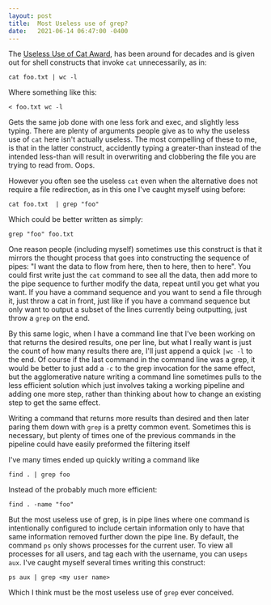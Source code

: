 ```yaml
---
layout: post
title:  Most Useless use of grep?
date:   2021-06-14 06:47:00 -0400
---
```



The [Useless Use of Cat Award](http://smallo.ruhr.de/award.html), has been around for decades and is given out for shell constructs that invoke `cat` unnecessarily, as in:
```
cat foo.txt | wc -l
```

Where something like this:
```
< foo.txt wc -l
```
Gets the same job done with one less fork and exec, and slightly less typing. There are plenty of arguments people give as to why the useless use of `cat` here isn't actually useless. The most compelling of these to me, is that in the latter construct, accidently typing a greater-than instead of the intended less-than will result in overwriting and clobbering the file you are trying to read from. Oops.

However you often see the useless `cat` even when the alternative does not require a file redirection, as in this one I've caught myself using before:
```
cat foo.txt  | grep "foo"
```
Which could be better written as simply:
```
grep "foo" foo.txt
```

One reason people (including myself) sometimes use this construct is that it mirrors the thought process that goes into constructing the sequence of pipes: "I want the data to flow from here, then to here, then to here". You could first write just the `cat` command to see all the data, then add more to the pipe sequence to further modify the data, repeat until you get what you want. If you have a command sequence and you want to send a file through it, just throw a cat in front, just like if you have a command sequence but only want to output a subset of the lines currently being outputting, just throw a `grep` on the end. 

By this same logic, when I have a command line that I've been working on that returns the desired results, one per line, but what I really want is just the count of how many results there are, I'll just append a quick `|wc -l` to the end. Of course if the last command in the command line was a grep, it would be better to just add a `-c` to the grep invocation for the same effect, but the agglomerative nature writing a command line sometimes pulls to the less efficient solution which just involves taking a working pipeline and adding one more step, rather than thinking about how to change an existing step to get the same effect.

Writing a command that returns more results than desired and then later paring them down with `grep` is a pretty common event. Sometimes this is necessary, but plenty of times one of the previous commands in the pipeline could have easily preformed the filtering itself

I've many times ended up quickly writing a command  like
```
find . | grep foo
```
Instead of the probably much more efficient: 

```
find . -name "foo" 
```
But the most useless use of grep, is in pipe lines where one command is intentionally configured to include certain information only to have that same information removed further down the pipe line. By default, the command `ps` only shows processes for the current user. To view all processes for all users, and tag each with the username, you can use`ps aux`. I've caught myself several times writing this construct:

```
ps aux | grep <my user name>
```
Which I think must be the most useless use of `grep` ever conceived.

















